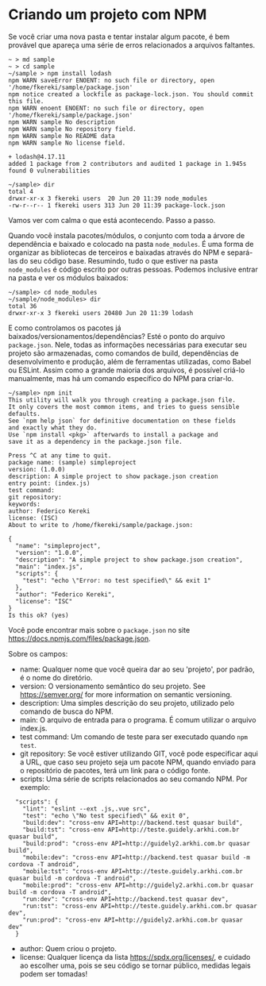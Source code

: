 # Criando um projeto com NPM

Se você criar uma nova pasta e tentar instalar algum pacote, é bem provável que apareça uma série de erros relacionados a arquivos faltantes.

```
~ > md sample
~ > cd sample
~/sample > npm install lodash 
npm WARN saveError ENOENT: no such file or directory, open '/home/fkereki/sample/package.json' 
npm notice created a lockfile as package-lock.json. You should commit this file. 
npm WARN enoent ENOENT: no such file or directory, open '/home/fkereki/sample/package.json' 
npm WARN sample No description 
npm WARN sample No repository field. 
npm WARN sample No README data 
npm WARN sample No license field. 
 
+ lodash@4.17.11
added 1 package from 2 contributors and audited 1 package in 1.945s 
found 0 vulnerabilities

~/sample> dir 
total 4 
drwxr-xr-x 3 fkereki users  20 Jun 20 11:39 node_modules 
-rw-r--r-- 1 fkereki users 313 Jun 20 11:39 package-lock.json
```

Vamos ver com calma o que está acontecendo. Passo a passo.

Quando você instala pacotes/módulos, o conjunto com toda a árvore de dependência e baixado e colocado na pasta `node_modules`. É uma forma de organizar as bibliotecas de terceiros e baixadas através do NPM e separá-las do seu código base. Resumindo, tudo o que estiver na pasta `node_modules` é código escrito por outras pessoas. Podemos inclusive entrar na pasta e ver os módulos baixados:

```
~/sample> cd node_modules
~/sample/node_modules> dir 
total 36 
drwxr-xr-x 3 fkereki users 20480 Jun 20 11:39 lodash
```

E como controlamos os pacotes já baixados/versionamentos/dependências? Esté o ponto do arquivo `package.json`. Nele, todas as informações necessárias para executar seu projeto são armazenadas, como comandos de build, dependências de desenvolvimento e produção, além de ferramentas utilizadas, como Babel ou ESLint. Assim como a grande maioria dos arquivos, é possível criá-lo manualmente, mas há um comando específico do NPM para criar-lo.

```
~/sample> npm init
This utility will walk you through creating a package.json file.
It only covers the most common items, and tries to guess sensible defaults.
See `npm help json` for definitive documentation on these fields
and exactly what they do.
Use `npm install <pkg>` afterwards to install a package and
save it as a dependency in the package.json file.

Press ^C at any time to quit.
package name: (sample) simpleproject
version: (1.0.0) 
description: A simple project to show package.json creation
entry point: (index.js) 
test command: 
git repository: 
keywords: 
author: Federico Kereki
license: (ISC) 
About to write to /home/fkereki/sample/package.json:

{
  "name": "simpleproject",
  "version": "1.0.0",
  "description": "A simple project to show package.json creation",
  "main": "index.js",
  "scripts": {
    "test": "echo \"Error: no test specified\" && exit 1"
  },
  "author": "Federico Kereki",
  "license": "ISC"
}
Is this ok? (yes)
```



Você pode encontrar mais sobre o `package.json` no site https://docs.npmjs.com/files/package.json. 

Sobre os campos: 

- name: Qualquer nome que você queira dar ao seu 'projeto', por padrão, é o nome do diretório.
- version: O versionamento semântico do seu projeto. See https://semver.org/ for more information on semantic versioning.
- description: Uma simples descrição do seu projeto, utilizado pelo comando de busca do NPM.
- main: O arquivo de entrada para o programa. É comum utilizar o arquivo index.js.
- test command: Um comando de teste para ser executado quando `npm test`.
- git repository: Se você estiver utilizando GIT, você pode especificar aqui a URL, que caso seu projeto seja um pacote NPM, quando enviado para o repositório de pacotes, terá um link para o código fonte.
- scripts: Uma série de scripts relacionados ao seu comando NPM. Por exemplo:

```
  "scripts": {
    "lint": "eslint --ext .js,.vue src",
    "test": "echo \"No test specified\" && exit 0",
    "build:dev": "cross-env API=http://backend.test quasar build",
    "build:tst": "cross-env API=http://teste.guidely.arkhi.com.br quasar build",
    "build:prod": "cross-env API=http://guidely2.arkhi.com.br quasar build",
    "mobile:dev": "cross-env API=http://backend.test quasar build -m cordova -T android",
    "mobile:tst": "cross-env API=http://teste.guidely.arkhi.com.br quasar build -m cordova -T android",
    "mobile:prod": "cross-env API=http://guidely2.arkhi.com.br quasar build -m cordova -T android",
    "run:dev": "cross-env API=http://backend.test quasar dev",
    "run:tst": "cross-env API=http://teste.guidely.arkhi.com.br quasar dev",
    "run:prod": "cross-env API=http://guidely2.arkhi.com.br quasar dev"
  }
```



- author: Quem criou o projeto.
- license: Qualquer licença da lista https://spdx.org/licenses/, e cuidado ao escolher uma, pois se seu código se tornar público, medidas legais podem ser tomadas!


